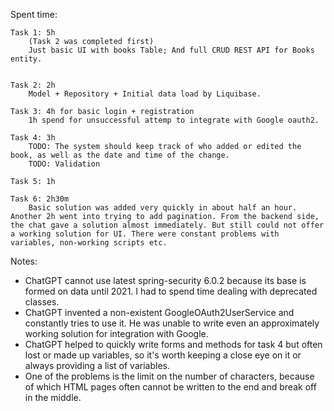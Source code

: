 


Spent time:

    Task 1: 5h 
        (Task 2 was completed first)
        Just basic UI with books Table; And full CRUD REST API for Books entity. 
        

    Task 2: 2h
        Model + Repository + Initial data load by Liquibase.

    Task 3: 4h for basic login + registration
        1h spend for unsuccessful attemp to integrate with Google oauth2.

    Task 4: 3h 
        TODO: The system should keep track of who added or edited the book, as well as the date and time of the change.
        TODO: Validation 
    
    Task 5: 1h

    Task 6: 2h30m 
        Basic solution was added very quickly in about half an hour. Another 2h went into trying to add pagination. From the backend side, the chat gave a solution almost immediately. But still could not offer a working solution for UI. There were constant problems with variables, non-working scripts etc.


Notes:
- ChatGPT cannot use latest spring-security 6.0.2 because its base is formed on data until 2021. I had to spend time dealing with deprecated classes.
- ChatGPT invented a non-existent GoogleOAuth2UserService and constantly tries to use it. He was unable to write even an approximately working solution for integration with Google.
- ChatGPT helped to quickly write forms and methods for task 4 but often lost or made up variables, so it's worth keeping a close eye on it or always providing a list of variables.
- One of the problems is the limit on the number of characters, because of which HTML pages often cannot be written to the end and break off in the middle.